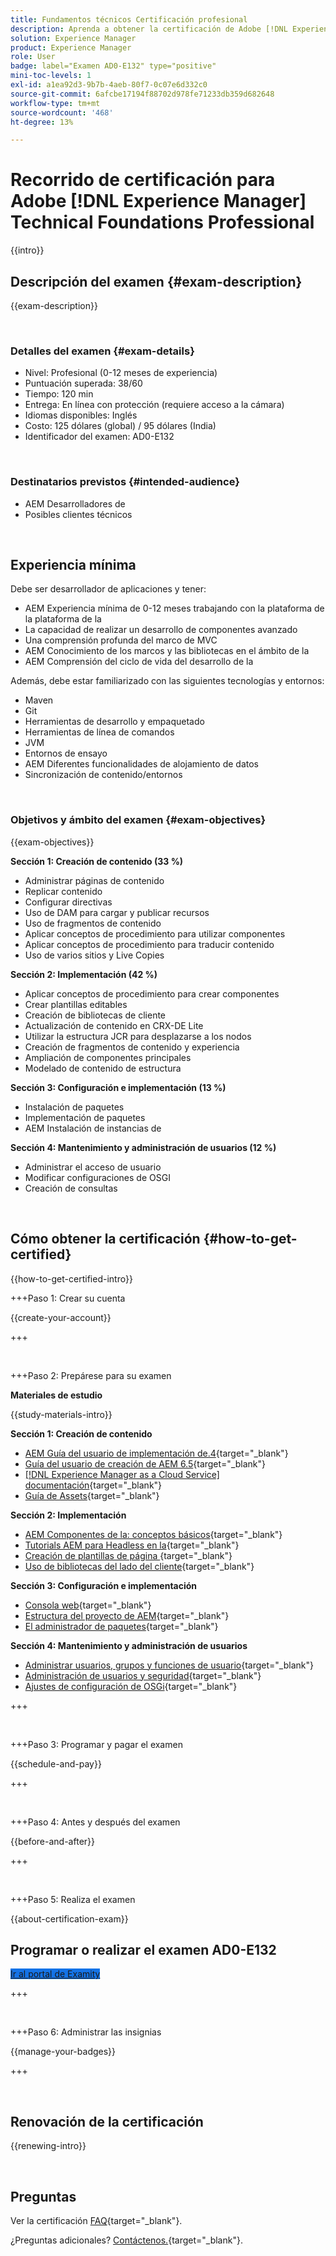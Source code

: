 ```yaml
---
title: Fundamentos técnicos Certificación profesional
description: Aprenda a obtener la certificación de Adobe [!DNL Experience Manager] Profesional.
solution: Experience Manager
product: Experience Manager
role: User
badge: label="Examen AD0-E132" type="positive"
mini-toc-levels: 1
exl-id: a1ea92d3-9b7b-4aeb-80f7-0c07e6d332c0
source-git-commit: 6afcbe17194f88702d978fe71233db359d682648
workflow-type: tm+mt
source-wordcount: '468'
ht-degree: 13%

---
```


# Recorrido de certificación para Adobe [!DNL Experience Manager] Technical Foundations Professional

{{intro}}

## Descripción del examen {#exam-description}

{{exam-description}}

<br>

### Detalles del examen {#exam-details}

* Nivel: Profesional (0-12 meses de experiencia)
* Puntuación superada: 38/60
* Tiempo: 120 min
* Entrega: En línea con protección (requiere acceso a la cámara)
* Idiomas disponibles: Inglés
* Costo: 125 dólares (global) / 95 dólares (India)
* Identificador del examen: AD0-E132

<br>

### Destinatarios previstos {#intended-audience}

* AEM Desarrolladores de
* Posibles clientes técnicos

<br>

## Experiencia mínima

Debe ser desarrollador de aplicaciones y tener:

* AEM Experiencia mínima de 0-12 meses trabajando con la plataforma de la plataforma de la
* La capacidad de realizar un desarrollo de componentes avanzado
* Una comprensión profunda del marco de MVC
* AEM Conocimiento de los marcos y las bibliotecas en el ámbito de la
* AEM Comprensión del ciclo de vida del desarrollo de la

Además, debe estar familiarizado con las siguientes tecnologías y entornos:

* Maven
* Git
* Herramientas de desarrollo y empaquetado
* Herramientas de línea de comandos
* JVM
* Entornos de ensayo
* AEM Diferentes funcionalidades de alojamiento de datos
* Sincronización de contenido/entornos

<br>

### Objetivos y ámbito del examen {#exam-objectives}

{{exam-objectives}}

**Sección 1: Creación de contenido (33 %)**

* Administrar páginas de contenido
* Replicar contenido
* Configurar directivas
* Uso de DAM para cargar y publicar recursos
* Uso de fragmentos de contenido
* Aplicar conceptos de procedimiento para utilizar componentes
* Aplicar conceptos de procedimiento para traducir contenido
* Uso de varios sitios y Live Copies

**Sección 2: Implementación (42 %)**

* Aplicar conceptos de procedimiento para crear componentes
* Crear plantillas editables
* Creación de bibliotecas de cliente
* Actualización de contenido en CRX-DE Lite
* Utilizar la estructura JCR para desplazarse a los nodos
* Creación de fragmentos de contenido y experiencia
* Ampliación de componentes principales
* Modelado de contenido de estructura

**Sección 3: Configuración e implementación (13 %)**

* Instalación de paquetes
* Implementación de paquetes
* AEM Instalación de instancias de

**Sección 4: Mantenimiento y administración de usuarios (12 %)**

* Administrar el acceso de usuario
* Modificar configuraciones de OSGI
* Creación de consultas

<br>

## Cómo obtener la certificación {#how-to-get-certified}

{{how-to-get-certified-intro}}

+++Paso 1: Crear su cuenta

{{create-your-account}}

+++

<br>

+++Paso 2: Prepárese para su examen

**Materiales de estudio**

{{study-materials-intro}}

**Sección 1: Creación de contenido**


* [AEM Guía del usuario de implementación de.4](https://experienceleague.adobe.com/docs/experience-manager-64/deploying/home.html?lang=es){target="_blank"}
* [Guía del usuario de creación de AEM 6.5](https://experienceleague.adobe.com/docs/experience-manager-65/authoring/home.html){target="_blank"}
* [[!DNL Experience Manager as a Cloud Service] documentación](https://experienceleague.adobe.com/docs/experience-manager-cloud-service/content/home.html?lang=es){target="_blank"}
* [Guía de Assets](https://experienceleague.adobe.com/docs/experience-manager-65/assets/home.html){target="_blank"}

**Sección 2: Implementación**

* [AEM Componentes de la: conceptos básicos](https://experienceleague.adobe.com/docs/experience-manager-65/developing/components/components-basics.html){target="_blank"}
* [Tutorials AEM para Headless en la](https://experienceleague.adobe.com/docs/experience-manager-learn/getting-started-with-aem-headless/overview.html?lang=es){target="_blank"}
* [Creación de plantillas de página  ](https://experienceleague.adobe.com/docs/experience-manager-65/authoring/siteandpage/templates.html#creating-and-managing-templates){target="_blank"}
* [Uso de bibliotecas del lado del cliente](https://experienceleague.adobe.com/docs/experience-manager-65/developing/introduction/clientlibs.html?lang=es){target="_blank"}

**Sección 3: Configuración e implementación**

* [Consola web](https://experienceleague.adobe.com/docs/experience-manager-65/deploying/configuring/web-console.html){target="_blank"}
* [Estructura del proyecto de AEM](https://experienceleague.adobe.com/docs/experience-manager-cloud-service/content/implementing/developing/aem-project-content-package-structure.html#embedding-3rd-party-packages){target="_blank"}
* [El administrador de paquetes](https://experienceleague.adobe.com/docs/experience-manager-65/administering/contentmanagement/package-manager.html#what-are-packages){target="_blank"}

**Sección 4: Mantenimiento y administración de usuarios**

* [Administrar usuarios, grupos y funciones de usuario](https://experienceleague.adobe.com/docs/experience-manager-brand-portal/using/admin-tools/brand-portal-adding-users.html#add-a-user){target="_blank"}
* [Administración de usuarios y seguridad](https://experienceleague.adobe.com/docs/experience-manager-65/administering/security/security.html?lang=es){target="_blank"}
* [Ajustes de configuración de OSGi](https://experienceleague.adobe.com/docs/experience-manager-65/deploying/configuring/osgi-configuration-settings.html){target="_blank"}

+++

<br>

+++Paso 3: Programar y pagar el examen

{{schedule-and-pay}}

+++

<br>

+++Paso 4: Antes y después del examen

{{before-and-after}}

+++

<br>

+++Paso 5: Realiza el examen

{{about-certification-exam}}

## Programar o realizar el examen AD0-E132

<a href="https://www.certmetrics.com/adobe/candidate/examity_sso.aspx?eid=AD0-E132" target="_blank" class="spectrum-Button spectrum-Button--fill spectrum-Button--accent spectrum-Button--sizeM is-margin-bottom-big-big at-element-click-tracking" style="background-color:#1473E6">

<span class="spectrum-Button-label has-no-wrap">
   Ir al portal de Examity
</span>
</a>

+++

<br>

+++Paso 6: Administrar las insignias

{{manage-your-badges}}

+++

<br>

## Renovación de la certificación

{{renewing-intro}}

<br>

## Preguntas

Ver la certificación [FAQ](https://experienceleague.adobe.com/docs/certification/certification/faq.html){target="_blank"}.

¿Preguntas adicionales? [Contáctenos.](mailto:certif@adobe.com){target="_blank"}.



